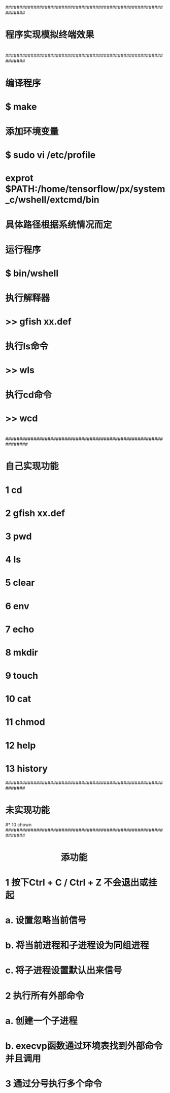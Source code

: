 ###############################################################
#                                        #
#          程序实现模拟终端效果          #
#                                        #
###############################################################
# 编译程序
# $ make
#
# 添加环境变量
# $ sudo vi /etc/profile
# exprot $PATH:/home/tensorflow/px/system_c/wshell/extcmd/bin
# 具体路径根据系统情况而定
# 
# 运行程序
# $ bin/wshell
#
# 执行解释器
# >> gfish xx.def
# 
# 执行ls命令
# >> wls
# 
# 执行cd命令
# >> wcd
# 
################################################################
#                     自己实现功能
# 1  cd
# 2  gfish xx.def
# 3  pwd
# 4  ls
# 5  clear
# 6  env  
# 7  echo  
# 8  mkdir
# 9  touch
# 10 cat
# 11 chmod
# 12 help
# 13 history
###############################################################
#                     未实现功能
#* 10 chown
###############################################################
#  　　　　　         　添功能
#  1  按下Ctrl + C  / Ctrl + Z 不会退出或挂起
#     a. 设置忽略当前信号
#     b. 将当前进程和子进程设为同组进程
#     c. 将子进程设置默认出来信号
#
#  2  执行所有外部命令
#     a. 创建一个子进程
#     b. execvp函数通过环境表找到外部命令并且调用
#  
#  3  通过分号执行多个命令

